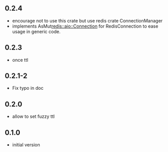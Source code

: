 ## 0.2.4

- encourage not to use this crate but use redis crate ConnectionManager
- implements AsMut<redis::aio::Connection> for RedisConnection to ease usage in generic code.

## 0.2.3

- once ttl

## 0.2.1-2

- Fix typo in doc

## 0.2.0

- allow to set fuzzy ttl

## 0.1.0

- initial version